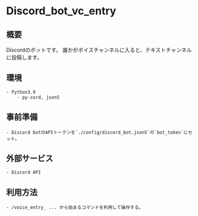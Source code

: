 # Discord_bot_vc_entry

## 概要
Discordのボットです。
誰かがボイスチャンネルに入ると、テキストチャンネルに投稿します。

## 環境
    - Python3.9
        - py-cord, json5
    
## 事前準備
    - Discord botのAPIトークンを`./config/discord_bot.json5`の`bot_token`にセット。

## 外部サービス
    - Discord API

## 利用方法
    - /voice_entry_ ... から始まるコマンドを利用して操作する。